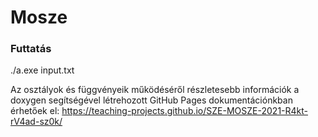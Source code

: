 # Mosze

### Futtatás

./a.exe input.txt

Az osztályok és függvényeik működéséről részletesebb információk a doxygen segítségével létrehozott GitHub Pages dokumentációnkban érhetőek el: https://teaching-projects.github.io/SZE-MOSZE-2021-R4kt-rV4ad-sz0k/

